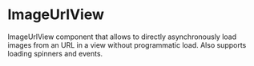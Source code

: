 # ImageUrlView
ImageUrlView component that allows to directly asynchronously load images from an URL in a view without programmatic load. Also supports loading spinners and events.
